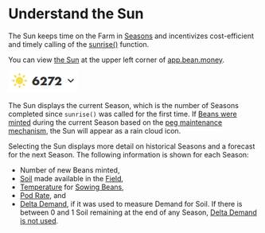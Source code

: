 # Understand the Sun

The Sun keeps time on the Farm in [Seasons](../../protocol/glossary.md#season) and incentivizes cost-efficient and timely calling of the [sunrise()](../../protocol/glossary.md#sunrise) function.

You can view [the Sun](../../farm/sun.md) at the upper left corner of [app.bean.money](https://app.bean.money/).

![](../../.gitbook/assets/image.png)

The Sun displays the current Season, which is the number of Seasons completed since `sunrise()` was called for the first time. If [Beans were minted](../../peg-maintenance/overview.md#bean-supply) during the current Season based on the [peg maintenance mechanism](../../peg-maintenance/overview.md), the Sun will appear as a rain cloud icon.

Selecting the Sun displays more detail on historical Seasons and a forecast for the next Season. The following information is shown for each Season:

* Number of new Beans minted,
* [Soil](../../farm/field.md#soil) made available in the [Field](../../farm/field.md),
* [Temperature](../../farm/field.md#temperature) for [Sowing Beans](../../protocol/glossary.md#sow),
* [Pod Rate](../../protocol/glossary.md#pod-rate), and
* [Delta Demand](../../protocol/glossary.md#delta-demand), if it was used to measure Demand for Soil. If there is between 0 and 1 Soil remaining at the end of any Season, [Delta Demand is not used](../../peg-maintenance/temperature.md#demand-for-soil).

